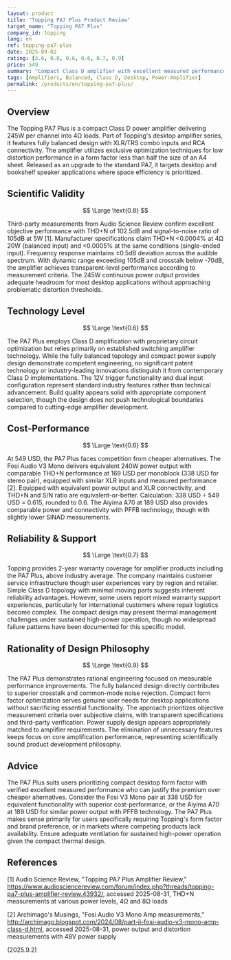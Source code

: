 ```yaml
---
layout: product
title: "Topping PA7 Plus Product Review"
target_name: "Topping PA7 Plus"
company_id: topping
lang: en
ref: topping-pa7-plus
date: 2025-09-02
rating: [3.6, 0.8, 0.6, 0.6, 0.7, 0.9]
price: 549
summary: "Compact Class D amplifier with excellent measured performance but limited cost-performance value"
tags: [Amplifiers, Balanced, Class D, Desktop, Power-Amplifier]
permalink: /products/en/topping-pa7-plus/
---
```

## Overview

The Topping PA7 Plus is a compact Class D power amplifier delivering 245W per channel into 4Ω loads. Part of Topping's desktop amplifier series, it features fully balanced design with XLR/TRS combo inputs and RCA connectivity. The amplifier utilizes exclusive optimization techniques for low distortion performance in a form factor less than half the size of an A4 sheet. Released as an upgrade to the standard PA7, it targets desktop and bookshelf speaker applications where space efficiency is prioritized.

## Scientific Validity

$$ \Large \text{0.8} $$

Third-party measurements from Audio Science Review confirm excellent objective performance with THD+N of 102.5dB and signal-to-noise ratio of 105dB at 5W [1]. Manufacturer specifications claim THD+N <0.0004% at 4Ω 20W (balanced input) and <0.0005% at the same conditions (single-ended input). Frequency response maintains ±0.5dB deviation across the audible spectrum. With dynamic range exceeding 105dB and crosstalk below -70dB, the amplifier achieves transparent-level performance according to measurement criteria. The 245W continuous power output provides adequate headroom for most desktop applications without approaching problematic distortion thresholds.

## Technology Level

$$ \Large \text{0.6} $$

The PA7 Plus employs Class D amplification with proprietary circuit optimization but relies primarily on established switching amplifier technology. While the fully balanced topology and compact power supply design demonstrate competent engineering, no significant patent technology or industry-leading innovations distinguish it from contemporary Class D implementations. The 12V trigger functionality and dual input configuration represent standard industry features rather than technical advancement. Build quality appears solid with appropriate component selection, though the design does not push technological boundaries compared to cutting-edge amplifier development.

## Cost-Performance

$$ \Large \text{0.6} $$

At 549 USD, the PA7 Plus faces competition from cheaper alternatives. The Fosi Audio V3 Mono delivers equivalent 240W power output with comparable THD+N performance at 169 USD per monoblock (338 USD for stereo pair), equipped with similar XLR inputs and measured performance [2]. Equipped with equivalent power output and XLR connectivity, and THD+N and S/N ratio are equivalent-or-better. Calculation: 338 USD ÷ 549 USD = 0.615, rounded to 0.6. The Aiyima A70 at 189 USD also provides comparable power and connectivity with PFFB technology, though with slightly lower SINAD measurements.

## Reliability & Support

$$ \Large \text{0.7} $$

Topping provides 2-year warranty coverage for amplifier products including the PA7 Plus, above industry average. The company maintains customer service infrastructure though user experiences vary by region and retailer. Simple Class D topology with minimal moving parts suggests inherent reliability advantages. However, some users report mixed warranty support experiences, particularly for international customers where repair logistics become complex. The compact design may present thermal management challenges under sustained high-power operation, though no widespread failure patterns have been documented for this specific model.

## Rationality of Design Philosophy

$$ \Large \text{0.9} $$

The PA7 Plus demonstrates rational engineering focused on measurable performance improvements. The fully balanced design directly contributes to superior crosstalk and common-mode noise rejection. Compact form factor optimization serves genuine user needs for desktop applications without sacrificing essential functionality. The approach prioritizes objective measurement criteria over subjective claims, with transparent specifications and third-party verification. Power supply design appears appropriately matched to amplifier requirements. The elimination of unnecessary features keeps focus on core amplification performance, representing scientifically sound product development philosophy.

## Advice

The PA7 Plus suits users prioritizing compact desktop form factor with verified excellent measured performance who can justify the premium over cheaper alternatives. Consider the Fosi V3 Mono pair at 338 USD for equivalent functionality with superior cost-performance, or the Aiyima A70 at 189 USD for similar power output with PFFB technology. The PA7 Plus makes sense primarily for users specifically requiring Topping's form factor and brand preference, or in markets where competing products lack availability. Ensure adequate ventilation for sustained high-power operation given the compact thermal design.

## References

[1] Audio Science Review, "Topping PA7 Plus Amplifier Review," https://www.audiosciencereview.com/forum/index.php?threads/topping-pa7-plus-amplifier-review.43932/, accessed 2025-08-31, THD+N measurements at various power levels, 4Ω and 8Ω loads

[2] Archimago's Musings, "Fosi Audio V3 Mono Amp measurements," http://archimago.blogspot.com/2024/08/part-ii-fosi-audio-v3-mono-amp-class-d.html, accessed 2025-08-31, power output and distortion measurements with 48V power supply

(2025.9.2)